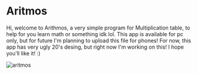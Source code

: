 # Aritmos
Hi, welcome to Arithmos, a very simple program for Multiplication table, to help for you learn math or something idk lol. 
This app is available for pc only, but for future I'm planning to upload this file for phones!
For now, this app has very ugly 20's desing, but right now I'm working on this!
I hope you'll like it!
:)

![aritmos](https://user-images.githubusercontent.com/114299645/193056934-988eb07c-b600-4dec-a517-625639fc90f6.jpg)
